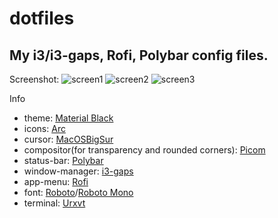 # dotfiles
My i3/i3-gaps, Rofi, Polybar config files.
---

Screenshot:
![screen1](https://i.imgur.com/XoabNAN.png)
![screen2](https://i.imgur.com/dI5ZSxF.png)
![screen3](https://i.imgur.com/WAFJKvg.png)

Info
- theme: [Material Black](https://www.gnome-look.org/p/1316887)
- icons: [Arc](https://github.com/horst3180/arc-icon-theme)
- cursor: [MacOSBigSur](https://github.com/ful1e5/apple_cursor)
- compositor(for transparency and rounded corners): [Picom](https://github.com/yshui/picom)
- status-bar: [Polybar](https://polybar.github.io/)
- window-manager: [i3-gaps](https://github.com/Airblader/i3)
- app-menu: [Rofi](https://github.com/davatorium/rofi)
- font: [Roboto](https://fonts.google.com/specimen/Roboto)/[Roboto Mono](https://fonts.google.com/specimen/Roboto+Mono)
- terminal: [Urxvt](http://software.schmorp.de/pkg/rxvt-unicode.html)
